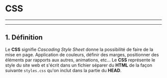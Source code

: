 # CSS

---
---


## 1. Définition

Le **CSS** signifie *Cascading Style Sheet* donne la possibilité de faire de la mise en page. Application de couleurs,
définir des marges, positionner des éléments par rapports aux autres, animations, etc...
Le **CSS** représente le style du site web et s'écrit dans un fichier séparer du **HTML**
de la façon suivante `styles.css` qu'on inclut dans la partie du **HEAD**.

